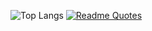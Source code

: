 

![Top Langs](https://github-readme-stats.vercel.app/api/top-langs/?username=Mallhw&layout=compact&theme=ambient_gradient )
[![Readme Quotes](https://quotes-github-readme.vercel.app/api?type=horizontal&theme=dark)](https://github.com/piyushsuthar/github-readme-quotes)



<!---
Mallhw/Mallhw is a ✨ special ✨ repository because its `README.md` (this file) appears on your GitHub profile.
You can click the Preview link to take a look at your changes.
--->
